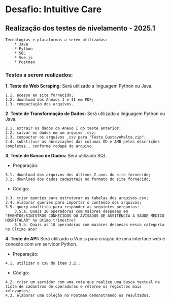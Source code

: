 # Desafio: Intuitive Care

## Realização dos testes de nivelamento - 2025.1
```
Tecnologias e plataformas a serem utilizadas:
	* Java
	* Python
	* SQL
	* Vue.js
	* Postman
```

### Testes a serem realizados:

**1. Teste de Web Scraping:** 
Será utilizado a linguagem Python ou Java. 
```
1.1. acesso ao site fornecido;
1.2. download dos Anexos I e II em PDF;
1.3. compactação dos arquivos.
```

**2. Teste de Transformação de Dados:**
Será utilizado a linguagem Python ou Java.
```
2.1. extrair os dados do Anexo I do teste anterior;
2.2. salvar os dados em um arquivo .csv;
2.3. compactar os arquivos .csv para "Teste_GustavoMalta.zip";
2.4. substituir as abreviações das colunas OD e AMB pelas descrições completas., conforme rodapé do arquivo.
```
**3. Teste de Banco de Dados:**
Será utilizado SQL.

* Preparação:
```
3.1. download dos arquivos dos últimos 2 anos do site fornecido;
3.2. download dos dados cadastrais no formato do site fornecido;
```

* Código:
```
3.3. criar queries para estruturar as tabelas dos arquivos.csv;
3.4. elaborar queries para importar o conteúdo dos arquivos;
3.5. query analítica para responder as seguintes perguntas:
	3.5.a. Quais 10 operadoras com maiores despesas em "EVENTOS/SINISTROS CONHECIDOS OU AVISADOS DE ASSITÊNCIA A SAÚDE MEDICO HOSPITALAR" no útimo trimestre?
	3.5.b. Quais as 10 operadoras com maiores despesas nessa categoria no último ano?
```


**4. Teste de API:**
Será utilizado o Vue.js para criação de uma interface web e conexão com um servidor Python.

* Preparação:
```
4.1. utilizar o csv do item 3.2.;
```

* Código:
```
4.2. criar um servidor com uma rota que realize uma busca textual na lista de cadastros de operadoras e retorne os registros mais relevantes;
4.3. elaborar uma coleção no Postman demonstrando os resultados.
```